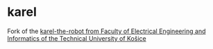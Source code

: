 # karel

Fork of the [karel-the-robot from Faculty of Electrical Engineering and Informatics of the Technical University of Košice](https://git.kpi.fei.tuke.sk/kpi/karel-the-robot)
